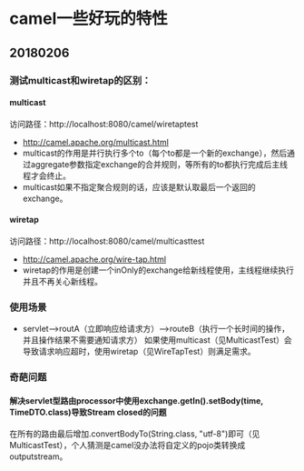 # camel一些好玩的特性
## 20180206
### 测试multicast和wiretap的区别：
#### multicast
访问路径：http://localhost:8080/camel/wiretaptest
* http://camel.apache.org/multicast.html
* multicast的作用是并行执行多个to（每个to都是一个新的exchange），然后通过aggregate参数指定exchange的合并规则，等所有的to都执行完成后主线程才会终止。
* multicast如果不指定聚合规则的话，应该是默认取最后一个返回的exchange。

#### wiretap
访问路径：http://localhost:8080/camel/multicasttest
* http://camel.apache.org/wire-tap.html
* wiretap的作用是创建一个inOnly的exchange给新线程使用，主线程继续执行并且不再关心新线程。

### 使用场景
* servlet-->routA（立即响应给请求方）-->routeB（执行一个长时间的操作，并且操作结果不需要通知请求方）
如果使用multicast（见MulticastTest）会导致请求响应超时，使用wiretap（见WireTapTest）则满足需求。

### 奇葩问题
#### 解决servlet型路由processor中使用exchange.getIn().setBody(time, TimeDTO.class)导致Stream closed的问题
在所有的路由最后增加.convertBodyTo(String.class, "utf-8")即可（见MulticastTest），个人猜测是camel没办法将自定义的pojo类转换成outputstream。